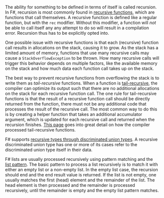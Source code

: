 The ability for something to be defined in terms of itself is called recursion. In F#, recursion is most commonly found in [recursive functions][recursive-functions], which are functions that call themselves. A recursive function is defined like a regular function, but with the `rec` modifier. Without this modifier, a function will _not_ be able to call itself any any attempt to do so will result in a compilation error. Recursion thus has to be explicitly opted into.

One possible issue with recursive functions is that each (recursive) function call results in allocations on the stack, causing it to grow. As the stack has a limited amount of memory, functions that use many recursive calls may cause a `StackOverflowException` to be thrown. How many recursive calls will trigger this behavior depends on multiple factors, like the available memory on the stack and how much data each function call takes up on the stack.

The best way to prevent recursive functions from overflowing the stack is to write them as _tail-recursive_ functions. When a function is [tail-recursive][tail-recursion], the compiler can optimize its output such that there are no additional allocations on the stack for each recursive function call. The one rule for tail-recursive functions is that the result of a recursive function call should be directly returned from the function, there must not be any additional code that processes the result of the recursive call. The most common way to do this is by creating a helper function that takes an additional accumulator argument, which is updated for each recursive call and returned when the recursion finishes. [This page][tail-recursion-in-depth] goes into great detail on how the compiler processed tail-recursive functions.

F# supports [recursive types through discriminated union types][recursive-types]. A recursive discriminated union type has one or more of its cases refer to the discriminated union type itself in their data.

F# lists are usually processed recursively using pattern matching and the [list pattern][list-pattern]. The basic pattern to process a list recursively is to match it with either an empty list or a non-empty list. In the empty list case, the recursion should end and the end result value is returned. If the list is not empty, one usually matches the first (head) element and the remainder of the list. The head element is then processed and the remainder is processed recursively, until the remainder is empty and the empty list pattern matches.

[recursive-functions]: https://docs.microsoft.com/en-us/dotnet/fsharp/language-reference/functions/recursive-functions-the-rec-keyword
[recursive-types]: https://fsharpforfunandprofit.com/posts/recursive-types-and-folds/#a-basic-recursive-type
[list-pattern]: https://docs.microsoft.com/en-us/dotnet/fsharp/language-reference/pattern-matching#list-pattern
[tail-recursion]: https://cyanbyfuchsia.wordpress.com/2014/02/12/recursion-and-tail-recursion-in-f/
[tail-recursion-in-depth]: https://devblogs.microsoft.com/fsharpteam/tail-calls-in-f/
